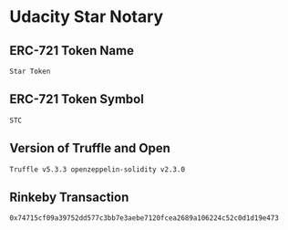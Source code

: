 # Udacity Star Notary



## ERC-721 Token Name

`Star Token`

## ERC-721 Token Symbol

`STC`

## Version of Truffle and Open

`Truffle v5.3.3 openzeppelin-solidity v2.3.0`

##  Rinkeby Transaction

`0x74715cf09a39752dd577c3bb7e3aebe7120fcea2689a106224c52c0d1d19e473`    